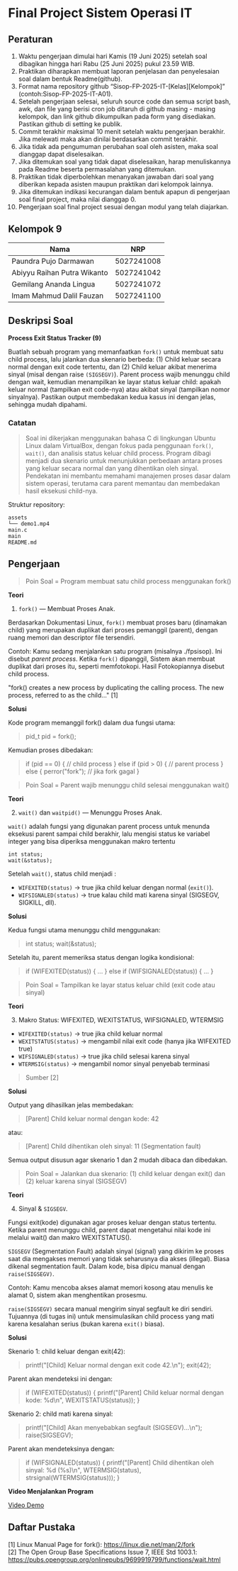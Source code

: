 # Final Project Sistem Operasi IT

## Peraturan

1. Waktu pengerjaan dimulai hari Kamis (19 Juni 2025) setelah soal dibagikan hingga hari Rabu (25 Juni 2025) pukul 23.59 WIB.
2. Praktikan diharapkan membuat laporan penjelasan dan penyelesaian soal dalam bentuk Readme(github).
3. Format nama repository github “Sisop-FP-2025-IT-[Kelas][Kelompok]” (contoh:Sisop-FP-2025-IT-A01).
4. Setelah pengerjaan selesai, seluruh source code dan semua script bash, awk, dan file yang berisi cron job ditaruh di github masing - masing kelompok, dan link github dikumpulkan pada form yang disediakan. Pastikan github di setting ke publik.
5. Commit terakhir maksimal 10 menit setelah waktu pengerjaan berakhir. Jika melewati maka akan dinilai berdasarkan commit terakhir.
6. Jika tidak ada pengumuman perubahan soal oleh asisten, maka soal dianggap dapat diselesaikan.
7. Jika ditemukan soal yang tidak dapat diselesaikan, harap menuliskannya pada Readme beserta permasalahan yang ditemukan.
8. Praktikan tidak diperbolehkan menanyakan jawaban dari soal yang diberikan kepada asisten maupun praktikan dari kelompok lainnya.
9. Jika ditemukan indikasi kecurangan dalam bentuk apapun di pengerjaan soal final project, maka nilai dianggap 0.
10. Pengerjaan soal final project sesuai dengan modul yang telah diajarkan.

## Kelompok 9

| Nama                        | NRP        |
| --------------------------- | ---------- |
| Paundra Pujo Darmawan       | 5027241008 |
| Abiyyu Raihan Putra Wikanto | 5027241042 |
| Gemilang Ananda Lingua      | 5027241072 |
| Imam Mahmud Dalil Fauzan    | 5027241100 |

## Deskripsi Soal

**Process Exit Status Tracker (9)**

Buatlah sebuah program yang memanfaatkan `fork()` untuk membuat satu child process, lalu jalankan dua skenario berbeda:
(1) Child keluar secara normal dengan exit code tertentu, dan
(2) Child keluar akibat menerima sinyal (misal dengan raise `(SIGSEGV)`).
Parent process wajib menunggu child dengan wait, kemudian menampilkan ke layar status keluar child: apakah keluar normal (tampilkan exit code-nya) atau akibat sinyal (tampilkan nomor sinyalnya). Pastikan output membedakan kedua kasus ini dengan jelas, sehingga mudah dipahami.

### Catatan

> Soal ini dikerjakan menggunakan bahasa C di lingkungan Ubuntu Linux dalam VirtualBox, dengan fokus pada penggunaan `fork()`, `wait()`, dan analisis status keluar child process. Program dibagi menjadi dua skenario untuk menunjukkan perbedaan antara proses yang keluar secara normal dan yang dihentikan oleh sinyal. Pendekatan ini membantu memahami manajemen proses dasar dalam sistem operasi, terutama cara parent memantau dan membedakan hasil eksekusi child-nya.

Struktur repository:

```
assets
└── demo1.mp4
main.c
main
README.md
```

## Pengerjaan

> Poin Soal = Program membuat satu child process menggunakan fork()

**Teori**

1. `fork()` — Membuat Proses Anak.

Berdasarkan Dokumentasi Linux, `fork()` membuat proses baru (dinamakan child) yang merupakan duplikat dari proses pemanggil (parent), dengan ruang memori dan descriptor file tersendiri.

Contoh: Kamu sedang menjalankan satu program (misalnya ./fpsisop). Ini disebut _parent process_. Ketika `fork()` dipanggil, Sistem akan membuat duplikat dari proses itu, seperti memfotokopi. Hasil Fotokopiannya disebut child process.

"fork() creates a new process by duplicating the calling process. The new process, referred to as the child..." [1]

**Solusi**

Kode program memanggil fork() dalam dua fungsi utama:

> pid_t pid = fork();

Kemudian proses dibedakan:

> if (pid == 0) {
> // child process
> } else if (pid > 0) {
> // parent process
> } else {
> perror("fork"); // jika fork gagal
> }

> Poin Soal = Parent wajib menunggu child selesai menggunakan wait()

**Teori**

2. `wait()` dan `waitpid()` — Menunggu Proses Anak.

`wait()` adalah fungsi yang digunakan parent process untuk menunda eksekusi parent sampai child berakhir, lalu mengisi status ke variabel integer yang bisa diperiksa menggunakan makro tertentu

```
int status;
wait(&status);
```

Setelah `wait()`, status child menjadi :

- `WIFEXITED(status)` → true jika child keluar dengan normal (`exit()`).
- `WIFSIGNALED(status)` → true kalau child mati karena sinyal (SIGSEGV, SIGKILL, dll).

**Solusi**

Kedua fungsi utama menunggu child menggunakan:

> int status;
> wait(&status);

Setelah itu, parent memeriksa status dengan logika kondisional:

> if (WIFEXITED(status)) { ... }
> else if (WIFSIGNALED(status)) { ... }

> Poin Soal = Tampilkan ke layar status keluar child (exit code atau sinyal)

**Teori**

3. Makro Status: WIFEXITED, WEXITSTATUS, WIFSIGNALED, WTERMSIG

- `WIFEXITED(status)` → true jika child keluar normal
- `WEXITSTATUS(status)` → mengambil nilai exit code (hanya jika WIFEXITED true)
- `WIFSIGNALED(status)` → true jika child selesai karena sinyal
- `WTERMSIG(status)` → mengambil nomor sinyal penyebab terminasi

> Sumber [2]

**Solusi**

Output yang dihasilkan jelas membedakan:

> [Parent] Child keluar normal dengan kode: 42

atau:

> [Parent] Child dihentikan oleh sinyal: 11 (Segmentation fault)

Semua output disusun agar skenario 1 dan 2 mudah dibaca dan dibedakan.

> Poin Soal = Jalankan dua skenario: (1) child keluar dengan exit() dan (2) keluar karena sinyal (SIGSEGV)

**Teori**

4. Sinyal & `SIGSEGV`.

Fungsi exit(kode) digunakan agar proses keluar dengan status tertentu. Ketika parent menunggu child, parent dapat mengetahui nilai kode ini melalui wait() dan makro WEXITSTATUS().

`SIGSEGV` (Segmentation Fault) adalah sinyal (signal) yang dikirim ke proses saat dia mengakses memori yang tidak seharusnya dia akses (illegal). Biasa dikenal segmentation fault. Dalam kode, bisa dipicu manual dengan `raise(SIGSEGV)`.

Contoh:
Kamu mencoba akses alamat memori kosong atau menulis ke alamat 0, sistem akan menghentikan prosesmu.

`raise(SIGSEGV)` secara manual mengirim sinyal segfault ke diri sendiri.
Tujuannya (di tugas ini) untuk mensimulasikan child process yang mati karena kesalahan serius (bukan karena `exit()` biasa).

**Solusi**

Skenario 1: child keluar dengan exit(42):

> printf("[Child] Keluar normal dengan exit code 42.\n");
> exit(42);

Parent akan mendeteksi ini dengan:

> if (WIFEXITED(status)) {
> printf("[Parent] Child keluar normal dengan kode: %d\n", WEXITSTATUS(status));
> }

Skenario 2: child mati karena sinyal:

> printf("[Child] Akan menyebabkan segfault (SIGSEGV)...\n");
> raise(SIGSEGV);

Parent akan mendeteksinya dengan:

> if (WIFSIGNALED(status)) {
> printf("[Parent] Child dihentikan oleh sinyal: %d (%s)\n",
> WTERMSIG(status), strsignal(WTERMSIG(status)));
> }

**Video Menjalankan Program**

[Video Demo](assets/demo1.mp4)


## Daftar Pustaka

[1] Linux Manual Page for fork(): https://linux.die.net/man/2/fork  
[2] The Open Group Base Specifications Issue 7, IEEE Std 1003.1: https://pubs.opengroup.org/onlinepubs/9699919799/functions/wait.html
